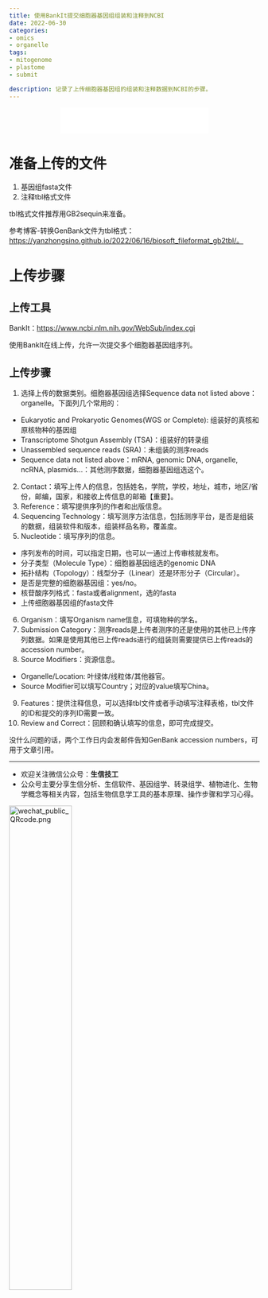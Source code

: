 ```yaml
---
title: 使用BankIt提交细胞器基因组组装和注释到NCBI
date: 2022-06-30
categories: 
- omics
- organelle
tags:
- mitogenome
- plastome
- submit

description: 记录了上传细胞器基因组的组装和注释数据到NCBI的步骤。
---
```


<div align="middle"><iframe frameborder="no" border="0" marginwidth="0" marginheight="0" width=298 height=52 src="//music.163.com/outchain/player?type=2&id=509092165&auto=1&height=32"></iframe></div>

# 准备上传的文件
1. 基因组fasta文件
2. 注释tbl格式文件

tbl格式文件推荐用GB2sequin来准备。

参考博客-转换GenBank文件为tbl格式：https://yanzhongsino.github.io/2022/06/16/biosoft_fileformat_gb2tbl/。


# 上传步骤
## 上传工具
BankIt：https://www.ncbi.nlm.nih.gov/WebSub/index.cgi

使用BankIt在线上传，允许一次提交多个细胞器基因组序列。

## 上传步骤
1. 选择上传的数据类别。细胞器基因组选择Sequence data not listed above：organelle。下面列几个常用的：
- Eukaryotic and Prokaryotic Genomes(WGS or Complete): 组装好的真核和原核物种的基因组
- Transcriptome Shotgun Assembly (TSA)：组装好的转录组
- Unassembled sequence reads (SRA)：未组装的测序reads
- Sequence data not listed above：mRNA, genomic DNA, organelle, ncRNA, plasmids...：其他测序数据，细胞器基因组选这个。
2. Contact：填写上传人的信息，包括姓名，学院，学校，地址，城市，地区/省份，邮编，国家，和接收上传信息的邮箱【重要】。
3. Reference：填写提供序列的作者和出版信息。
4. Sequencing Technology：填写测序方法信息，包括测序平台，是否是组装的数据，组装软件和版本，组装样品名称，覆盖度。
5. Nucleotide：填写序列的信息。
- 序列发布的时间，可以指定日期，也可以一通过上传审核就发布。
- 分子类型（Molecule Type）：细胞器基因组选的genomic DNA
- 拓扑结构（Topology）：线型分子（Linear）还是环形分子（Circular）。
- 是否是完整的细胞器基因组：yes/no。
- 核苷酸序列格式：fasta或者alignment，选的fasta
- 上传细胞器基因组的fasta文件
6. Organism：填写Organism name信息，可填物种的学名。
7. Submission Category：测序reads是上传者测序的还是使用的其他已上传序列数据。如果是使用其他已上传reads进行的组装则需要提供已上传reads的accession number。
8. Source Modifiers：资源信息。
- Organelle/Location: 叶绿体/线粒体/其他器官。
- Source Modifier可以填写Country；对应的value填写China。
9.  Features：提供注释信息，可以选择tbl文件或者手动填写注释表格，tbl文件的ID和提交的序列ID需要一致。
10. Review and Correct：回顾和确认填写的信息，即可完成提交。

没什么问题的话，两个工作日内会发邮件告知GenBank accession numbers，可用于文章引用。

-------

- 欢迎关注微信公众号：**生信技工**
- 公众号主要分享生信分析、生信软件、基因组学、转录组学、植物进化、生物学概念等相关内容，包括生物信息学工具的基本原理、操作步骤和学习心得。

<img src="https://github.com/yanzhongsino/yanzhongsino.github.io/blob/hexo/source/wechat/Wechat_public_qrcode.jpg?raw=true" width=50% title="wechat_public_QRcode.png" align=center/>